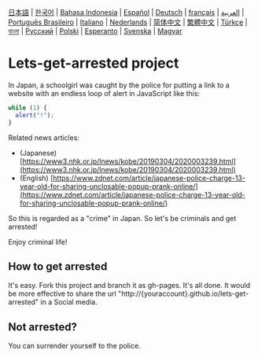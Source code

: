 [日本語](README.ja.md) | [한국어](README.ko.md) | [Bahasa Indonesia](README.in.md) | [Español](README.es.md) | [Deutsch](README.de.md) | [français](README.fr.md) | [العربية](README.ar.md) | [Português Brasileiro](README.pt-br.md) | [Italiano](README.it.md) | [Nederlands](README.nl.md) | [简体中文](README.zh_hans.md) | [繁體中文](README.zh_hant.md) | [Türkçe](README.tr.md) | [বাংলা](README.bn.md)  | [Русский](README.ru.md) | [Polski](README.pl.md) | [Esperanto](README.eo.md) | [Svenska](README.se.md) | [Magyar](README.hu.md)

# Lets-get-arrested project

In Japan, a schoolgirl was caught by the police for putting a link to a website with an endless loop of alert in JavaScript like this:

```js
while (1) {
  alert("!");
}
```

Related news articles:

- (Japanese) [https://www3.nhk.or.jp/lnews/kobe/20190304/2020003239.html](https://www3.nhk.or.jp/lnews/kobe/20190304/2020003239.html)
- (English) [https://www.zdnet.com/article/japanese-police-charge-13-year-old-for-sharing-unclosable-popup-prank-online/](https://www.zdnet.com/article/japanese-police-charge-13-year-old-for-sharing-unclosable-popup-prank-online/)

So this is regarded as a "crime" in Japan. So let's be criminals and get arrested!

Enjoy criminal life!

## How to get arrested

It's easy. Fork this project and branch it as gh-pages. It's all done. It would be more effective to share the url "http://{youraccount}.github.io/lets-get-arrested" in a Social media.

## Not arrested?

You can surrender yourself to the police.
